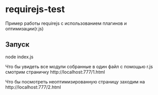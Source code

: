 # requirejs-test

Пример работы requirejs с использованием плагинов и оптимизации(r.js)

## Запуск
   node index.js

Что бы увидеть все модули собранные в один файл с помощью r.js смотрим страничку http://localhost:777/1.html

Что бы посмотреть неоптимизированную страницу заходим на http://localhost:777/2.html
